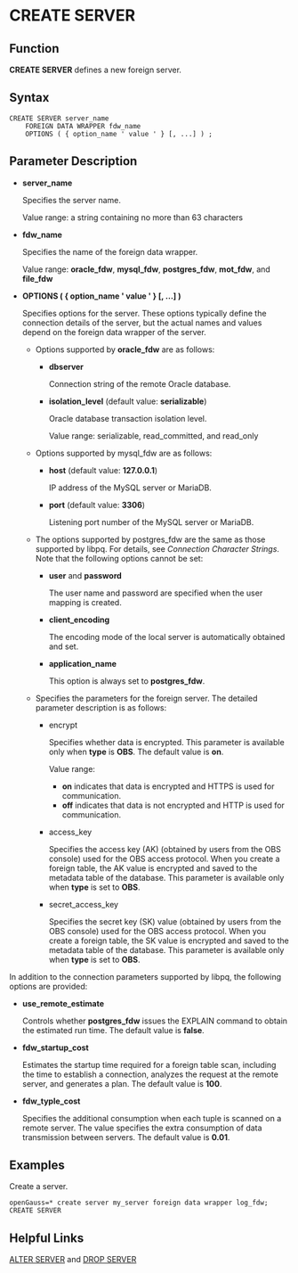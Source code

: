 # CREATE SERVER<a name="EN-US_TOPIC_0289899991"></a>

## Function<a name="en-us_topic_0283137586_section1087614114391"></a>

**CREATE SERVER**  defines a new foreign server.

## Syntax<a name="en-us_topic_0283137586_section14553175913395"></a>

```
CREATE SERVER server_name
    FOREIGN DATA WRAPPER fdw_name
    OPTIONS ( { option_name ' value ' } [, ...] ) ;
```

## Parameter Description<a name="en-us_topic_0283137586_section183121377402"></a>

-   **server\_name**

    Specifies the server name.

    Value range: a string containing no more than 63 characters

-   **fdw\_name**

    Specifies the name of the foreign data wrapper.

    Value range:  **oracle\_fdw**,  **mysql\_fdw**,  **postgres\_fdw**,  **mot\_fdw**, and  **file\_fdw**

-   **OPTIONS \(  \{ option\_name ' value '  \}  \[, ...\] \)**

    Specifies options for the server. These options typically define the connection details of the server, but the actual names and values depend on the foreign data wrapper of the server.

    -   Options supported by  **oracle\_fdw**  are as follows:
        -   **dbserver**

            Connection string of the remote Oracle database.

        -   **isolation\_level**  \(default value:  **serializable**\)

            Oracle database transaction isolation level.

            Value range: serializable, read\_committed, and read\_only

    -   Options supported by mysql\_fdw are as follows:
        -   **host**  \(default value:  **127.0.0.1**\)

            IP address of the MySQL server or MariaDB.

        -   **port**  \(default value:  **3306**\)

            Listening port number of the MySQL server or MariaDB.

    -   The options supported by postgres\_fdw are the same as those supported by libpq. For details, see  _Connection Character Strings_. Note that the following options cannot be set:
        -   **user**  and  **password**

            The user name and password are specified when the user mapping is created.

        -   **client\_encoding**

            The encoding mode of the local server is automatically obtained and set.

        -   **application\_name**

            This option is always set to  **postgres\_fdw**.

    -   Specifies the parameters for the foreign server. The detailed parameter description is as follows:
        -   encrypt

            Specifies whether data is encrypted. This parameter is available only when  **type**  is  **OBS**. The default value is  **on**.

            Value range:

            -   **on**  indicates that data is encrypted and HTTPS is used for communication.
            -   **off**  indicates that data is not encrypted and HTTP is used for communication.

        -   access\_key

            Specifies the access key \(AK\) \(obtained by users from the OBS console\) used for the OBS access protocol. When you create a foreign table, the AK value is encrypted and saved to the metadata table of the database. This parameter is available only when  **type**  is set to  **OBS**.

        -   secret\_access\_key

            Specifies the secret key \(SK\) value \(obtained by users from the OBS console\) used for the OBS access protocol. When you create a foreign table, the SK value is encrypted and saved to the metadata table of the database. This parameter is available only when  **type**  is set to  **OBS**.




In addition to the connection parameters supported by libpq, the following options are provided:

-   **use\_remote\_estimate**

    Controls whether  **postgres\_fdw**  issues the EXPLAIN command to obtain the estimated run time. The default value is  **false**.

-   **fdw\_startup\_cost**

    Estimates the startup time required for a foreign table scan, including the time to establish a connection, analyzes the request at the remote server, and generates a plan. The default value is  **100**.

-   **fdw\_typle\_cost**

    Specifies the additional consumption when each tuple is scanned on a remote server. The value specifies the extra consumption of data transmission between servers. The default value is  **0.01**.


## Examples<a name="section6372437377"></a>

Create a server.

```
openGauss=* create server my_server foreign data wrapper log_fdw;
CREATE SERVER
```

## Helpful Links<a name="en-us_topic_0283137586_section3901738174011"></a>

[ALTER SERVER](alter-server.md)  and  [DROP SERVER](drop-server.md)


